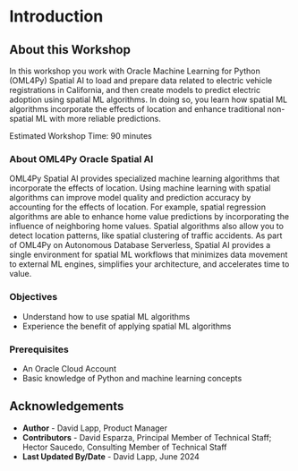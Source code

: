 # Introduction

## About this Workshop

In this workshop you work with Oracle Machine Learning for Python (OML4Py) Spatial AI to load and prepare data related to electric vehicle registrations in California, and then create models to predict electric adoption using spatial ML algorithms.  In doing so, you learn how spatial ML algorithms incorporate the effects of location and enhance traditional non-spatial ML with more reliable predictions.

Estimated Workshop Time: 90 minutes

### About OML4Py Oracle Spatial AI

OML4Py Spatial AI provides specialized machine learning algorithms that incorporate the effects of location. Using machine learning with spatial algorithms can improve model quality and prediction accuracy by accounting for the effects of location. For example, spatial regression algorithms are able to enhance home value predictions by incorporating the influence of neighboring home values. Spatial algorithms also allow you to detect location patterns, like spatial clustering of traffic accidents. As part of OML4Py on Autonomous Database Serverless, Spatial AI provides  a single environment for spatial ML workflows that minimizes data movement to external ML engines, simplifies your architecture, and accelerates time to value. 


### Objectives

- Understand how to use spatial ML algorithms
- Experience the benefit of applying spatial ML algorithms 


### Prerequisites

- An Oracle Cloud Account
- Basic knowledge of Python and machine learning concepts


## Acknowledgements

- **Author** - David Lapp, Product Manager
- **Contributors** - David Esparza, Principal Member of Technical Staff; Hector Saucedo, Consulting Member of Technical Staff 
- **Last Updated By/Date** - David Lapp, June 2024
